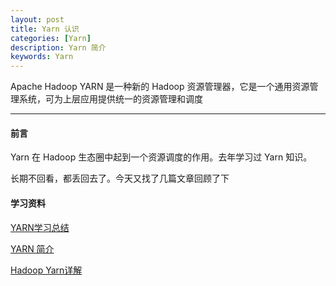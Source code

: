 ```yaml
---
layout: post
title: Yarn 认识
categories: [Yarn]
description: Yarn 简介
keywords: Yarn
---
```


Apache Hadoop YARN 是一种新的 Hadoop 资源管理器，它是一个通用资源管理系统，可为上层应用提供统一的资源管理和调度

---

#### 前言

Yarn 在 Hadoop 生态圈中起到一个资源调度的作用。去年学习过 Yarn 知识。

长期不回看，都丢回去了。今天又找了几篇文章回顾了下

#### 学习资料

[YARN学习总结](https://www.cnblogs.com/znicy/p/6714039.html)

[YARN 简介](https://www.ibm.com/developerworks/cn/data/library/bd-yarn-intro/index.html)

[Hadoop Yarn详解](https://blog.csdn.net/suifeng3051/article/details/49486927)



